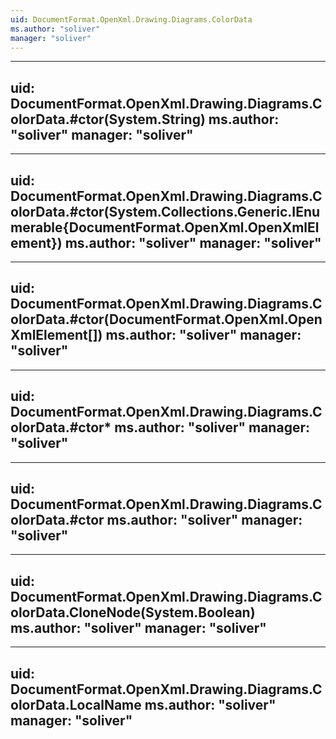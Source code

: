 ```yaml
---
uid: DocumentFormat.OpenXml.Drawing.Diagrams.ColorData
ms.author: "soliver"
manager: "soliver"
---
```


---
uid: DocumentFormat.OpenXml.Drawing.Diagrams.ColorData.#ctor(System.String)
ms.author: "soliver"
manager: "soliver"
---

---
uid: DocumentFormat.OpenXml.Drawing.Diagrams.ColorData.#ctor(System.Collections.Generic.IEnumerable{DocumentFormat.OpenXml.OpenXmlElement})
ms.author: "soliver"
manager: "soliver"
---

---
uid: DocumentFormat.OpenXml.Drawing.Diagrams.ColorData.#ctor(DocumentFormat.OpenXml.OpenXmlElement[])
ms.author: "soliver"
manager: "soliver"
---

---
uid: DocumentFormat.OpenXml.Drawing.Diagrams.ColorData.#ctor*
ms.author: "soliver"
manager: "soliver"
---

---
uid: DocumentFormat.OpenXml.Drawing.Diagrams.ColorData.#ctor
ms.author: "soliver"
manager: "soliver"
---

---
uid: DocumentFormat.OpenXml.Drawing.Diagrams.ColorData.CloneNode(System.Boolean)
ms.author: "soliver"
manager: "soliver"
---

---
uid: DocumentFormat.OpenXml.Drawing.Diagrams.ColorData.LocalName
ms.author: "soliver"
manager: "soliver"
---
